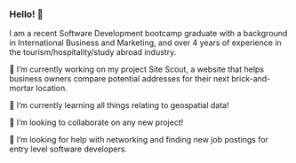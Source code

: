 ### Hello! 👋
I am a recent Software Development bootcamp graduate with a background in International Business and Marketing, and over 4 years of experience in the tourism/hospitality/study abroad industry.

🔭 I’m currently working on my project Site Scout, a website that helps business owners compare potential addresses for their next brick-and-mortar location.

🌱 I’m currently learning all things relating to geospatial data! 

👯 I’m looking to collaborate on any new project!

🤔 I’m looking for help with networking and finding new job postings for entry level software developers.


<!--
**jenslawless/jenslawless** is a ✨ _special_ ✨ repository because its `README.md` (this file) appears on your GitHub profile.

Here are some ideas to get you started:

- 🔭 I’m currently working on ...
- 🌱 I’m currently learning ...
- 👯 I’m looking to collaborate on ...
- 🤔 I’m looking for help with ...
- 💬 Ask me about ...
- 📫 How to reach me: ...
- 😄 Pronouns: ...
- ⚡ Fun fact: ...
-->
